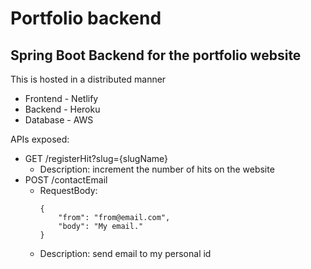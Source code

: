 # Portfolio backend

## Spring Boot Backend for the portfolio website

This is hosted in a distributed manner

- Frontend - Netlify
- Backend - Heroku
- Database - AWS

APIs exposed:

- GET /registerHit?slug={slugName}
  - Description: increment the number of hits on the website
- POST /contactEmail
  - RequestBody:
    ```
    {
        "from": "from@email.com",
        "body": "My email."
    }
    ```
  - Description: send email to my personal id
